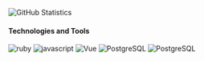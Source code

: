 ![GitHub Statistics](https://github-readme-stats.vercel.app/api?username=phaedryx&count_private=true&show_icons=true&bg_color=434A54&icon_color=FFCE54&title_color=77B6FF&text_color=F5F7FA)

#### Technologies and Tools

![ruby](https://img.shields.io/badge/Language-Ruby-b71508?logo=ruby&style=flat-square) ![javascript](https://img.shields.io/badge/Language-JavaScript-f7df1e?logo=javascript&style=flat-square) ![Vue](https://img.shields.io/badge/Framework-Vue-3fb27f?logo=vue.js&style=flat-square) ![PostgreSQL](https://img.shields.io/badge/Database-PostgreSQL-31648c?logo=postgresql&style=flat-square) ![PostgreSQL](https://img.shields.io/badge/Database-Redis-dc382d?logo=redis&style=flat-square)

